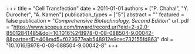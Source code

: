 +++
title = "Cell Transfection"
date = 2011-01-01
authors = ["P. Chahal", "Y. Durocher", "A. Kamen"]
publication_types = ["5"]
abstract = ""
featured = false
publication = "*Comprehensive Biotechnology, Second Edition*"
url_pdf = "https://www.scopus.com/inward/record.uri?eid=2-s2.0-85012841485&doi=10.1016%2fB978-0-08-088504-9.00042-8&partnerID=40&md5=f023677eab548912e9cec732155fd863"
doi = "10.1016/B978-0-08-088504-9.00042-8"
+++

